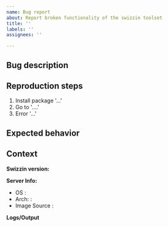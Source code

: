 ```yaml
---
name: Bug report
about: Report broken functionality of the swizzin toolset
title: ''
labels: ''
assignees: ''

---
```

<!-- CHECK THE WIKI FIRST https://swizzin.ltd/docs/guides/troubleshooting -->
<!-- Always run a `box update` and see if your issue was fixed FIRST -->

## Bug description
<!--A clear and concise description of what the bug is -->

## Reproduction steps
1. Install package '...'
2. Go to '....'
3. Error '...'


## Expected behavior
<!-- What should happen instead -->

## Context
**Swizzin version:**
<!-- Mention the commit hash you are seeing from `box update` -->
<!-- (e.g. HEAD is now at d4d151b) -->

**Server Info:**
 - OS <!-- (e.g. Debian 10, Ubuntu 20.04)--> : 
 - Arch: <!-- e.g. x86_64 / 64bit / arm64, etc. --> : 
 - Image Source <!--e.g. "ISO from web" or "Installed by provider XYZ")--> :

**Logs/Output**
<!-- READ THIS FIRST https://swizzin.ltd/guides/troubleshooting#logs -->

<!--- Paste your logs BETWEEN the lines with ``` below -->

```

```